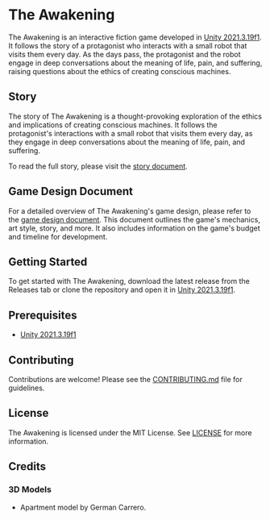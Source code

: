 # The Awakening

The Awakening is an interactive fiction game developed in [Unity 2021.3.19f1](unityhub://2021.3.19f1/c9714fde33b6). It follows the story of a protagonist who interacts with a small robot that visits them every day. As the days pass, the protagonist and the robot engage in deep conversations about the meaning of life, pain, and suffering, raising questions about the ethics of creating conscious machines.

## Story

The story of The Awakening is a thought-provoking exploration of the ethics and implications of creating conscious machines. It follows the protagonist's interactions with a small robot that visits them every day, as they engage in deep conversations about the meaning of life, pain, and suffering.

To read the full story, please visit the [story document](https://bit.ly/the-awakening-story-document).

## Game Design Document

For a detailed overview of The Awakening's game design, please refer to the [game design document](https://bit.ly/the-awakening-game-design-document). This document outlines the game's mechanics, art style, story, and more. It also includes information on the game's budget and timeline for development.

## Getting Started

To get started with The Awakening, download the latest release from the Releases tab or clone the repository and open it in [Unity 2021.3.19f1](unityhub://2021.3.19f1/c9714fde33b6).

## Prerequisites

- [Unity 2021.3.19f1](unityhub://2021.3.19f1/c9714fde33b6)

## Contributing

Contributions are welcome! Please see the [CONTRIBUTING.md](CONTRIBUTING.md) file for guidelines.

## License

The Awakening is licensed under the MIT License. See [LICENSE](LICENSE) for more information.

## Credits

### 3D Models

- Apartment model by German Carrero.

